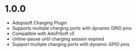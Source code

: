 1.0.0
===================
* Adopisoft Charging Plugin
* Supports multiple charging ports with dynamic GPIO pins
* Compatible with AdoPiSoft v5
* Unline-pause until charging session expired
* Support multiple charging ports with dynamic GPIO pins